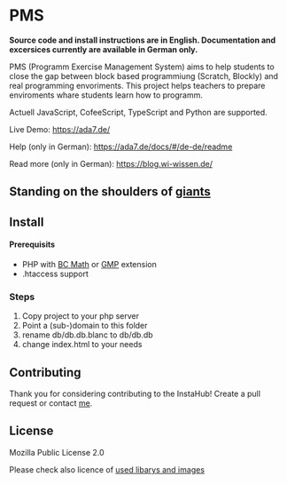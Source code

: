 # PMS

**Source code and install instructions are in English. Documentation and excersices currently are available in German only.**

PMS (Programm Exercise Management System) aims to help students to close the gap between block based programmiung (Scratch, Blockly) and real programming envoriments. This project helps teachers to prepare enviroments whare students learn how to programm.

Actuell JavaScript, CofeeScript, TypeScript and Python are supported.

Live Demo: https://ada7.de/

Help (only in German): https://ada7.de/docs/#/de-de/readme

Read more (only in German): https://blog.wi-wissen.de/



## Standing on the shoulders of [giants](docs/madewith.md)



## Install

#### Prerequisits

* PHP with [BC Math](https://secure.php.net/manual/en/book.bc.php) or [GMP](https://secure.php.net/manual/en/book.gmp.php) extension
* .htaccess support

### Steps

1. Copy project to your php server
2. Point a (sub-)domain to this folder
3. rename db/db.db.blanc to db/db.db
4. change index.html to your needs



## Contributing

Thank you for considering contributing to the InstaHub! Create a pull request or contact [me](https://wi-wissen.de/contact.php).



## License

Mozilla Public License 2.0

Please check also licence of [used libarys and images](docs/madewith.md)